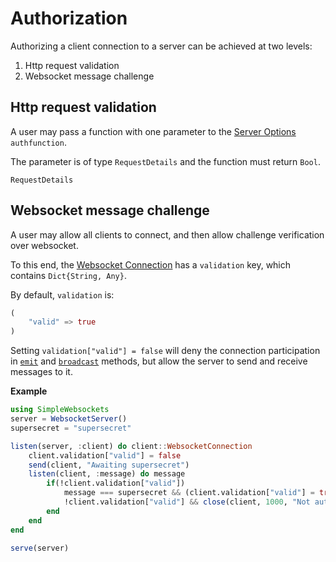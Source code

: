 # Authorization

Authorizing a client connection to a server can be achieved at two levels:
1. Http request validation
2. Websocket message challenge

## Http request validation
A user may pass a function with one parameter to the [Server Options](@ref) `authfunction`.

The parameter is of type `RequestDetails` and the function must return `Bool`.

```@docs
RequestDetails
```

## Websocket message challenge
A user may allow all clients to connect, and then allow challenge verification over websocket.

To this end, the [Websocket Connection](@ref) has a `validation` key, which contains `Dict{String, Any}`.

By default, `validation` is:
```julia
(
    "valid" => true
)
```

Setting `validation["valid"] = false` will deny the connection participation in [`emit`](@ref) and [`broadcast`](@ref) methods, but allow the server to send and receive messages to it.

**Example**
```julia
using SimpleWebsockets
server = WebsocketServer()
supersecret = "supersecret"

listen(server, :client) do client::WebsocketConnection
    client.validation["valid"] = false
    send(client, "Awaiting supersecret")
    listen(client, :message) do message
        if(!client.validation["valid"])
            message === supersecret && (client.validation["valid"] = true)
            !client.validation["valid"] && close(client, 1000, "Not authorized")
        end
    end
end

serve(server)
```